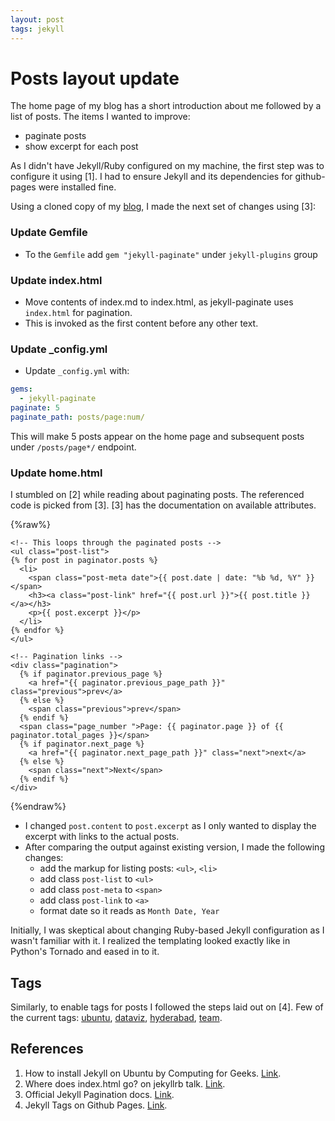 ```yaml
---
layout: post
tags: jekyll
---
```


# Posts layout update

The home page of my blog has a short introduction about me followed by a list of posts. The items I wanted to improve:

- paginate posts
- show excerpt for each post

As I didn't have Jekyll/Ruby configured on my machine, the first step was to configure it using [1]. I had to ensure Jekyll and its dependencies for github-pages were installed fine.

Using a cloned copy of my [blog](https://github.com/bkamapantula/bkamapantula.github.io/), I made the next set of changes using [3]:

### Update Gemfile
- To the `Gemfile` add `gem "jekyll-paginate"` under `jekyll-plugins` group

### Update index.html
- Move contents of index.md to index.html, as jekyll-paginate uses `index.html` for pagination.
- This is invoked as the first content before any other text.

### Update _config.yml
- Update `_config.yml` with:

```yaml
gems:
  - jekyll-paginate
paginate: 5
paginate_path: posts/page:num/
```

This will make 5 posts appear on the home page and subsequent posts under `/posts/page*/` endpoint.

### Update home.html

I stumbled on [2] while reading about paginating posts. The referenced code is picked from [3]. [3] has the documentation on available attributes.

{%raw%}
```
<!-- This loops through the paginated posts -->
<ul class="post-list">
{% for post in paginator.posts %}
  <li>
    <span class="post-meta date">{{ post.date | date: "%b %d, %Y" }}</span>
    <h3><a class="post-link" href="{{ post.url }}">{{ post.title }}</a></h3>
    <p>{{ post.excerpt }}</p>
  </li>
{% endfor %}
</ul>

<!-- Pagination links -->
<div class="pagination">
  {% if paginator.previous_page %}
    <a href="{{ paginator.previous_page_path }}" class="previous">prev</a>
  {% else %}
    <span class="previous">prev</span>
  {% endif %}
  <span class="page_number ">Page: {{ paginator.page }} of {{ paginator.total_pages }}</span>
  {% if paginator.next_page %}
    <a href="{{ paginator.next_page_path }}" class="next">next</a>
  {% else %}
    <span class="next">Next</span>
  {% endif %}
</div>
```
{%endraw%}

- I changed `post.content` to `post.excerpt` as I only wanted to display the excerpt with links to the actual posts.
- After comparing the output against existing version, I made the following changes:
  - add the markup for listing posts: `<ul>`, `<li>`
  - add class `post-list` to `<ul>`
  - add class `post-meta` to `<span>`
  - add class `post-link` to `<a>`
  - format date so it reads as `Month Date, Year`

Initially, I was skeptical about changing Ruby-based Jekyll configuration as I wasn't familiar with it. I realized the templating looked exactly like in Python's Tornado and eased in to it.

## Tags

Similarly, to enable tags for posts I followed the steps laid out on [4]. Few of the current tags: [ubuntu](https://bkamapantula.github.io/tag/ubuntu), [dataviz](https://bkamapantula.github.io/tag/dataviz), [hyderabad](https://bkamapantula.github.io/tag/hyderabad), [team](https://bkamapantula.github.io/tag/team).

## References

1. How to install Jekyll on Ubuntu by Computing for Geeks. [Link](https://computingforgeeks.com/how-to-install-jekyll-on-ubuntu-18-04/).
2. Where does index.html go? on jekyllrb talk. [Link](https://talk.jekyllrb.com/t/pagination-question-where-does-index-html-go/262/2).
3. Official Jekyll Pagination docs. [Link](https://jekyllrb.com/docs/pagination/).
4. Jekyll Tags on Github Pages. [Link](http://longqian.me/2017/02/09/github-jekyll-tag/).

